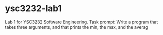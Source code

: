 # ysc3232-lab1
Lab 1 for YSC3232 Software Engineering. Task prompt: Write a program that takes three arguments, and that prints the min, the max, and the averag
